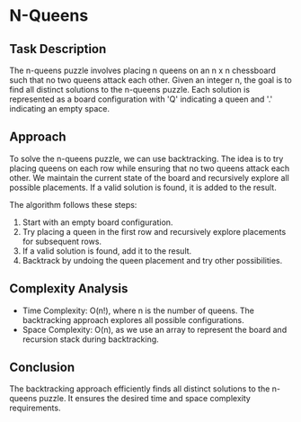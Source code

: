 # N-Queens

## Task Description
The n-queens puzzle involves placing n queens on an n x n chessboard such that no two queens attack each other. Given an integer n, the goal is to find all distinct solutions to the n-queens puzzle. Each solution is represented as a board configuration with 'Q' indicating a queen and '.' indicating an empty space.

## Approach
To solve the n-queens puzzle, we can use backtracking. The idea is to try placing queens on each row while ensuring that no two queens attack each other. We maintain the current state of the board and recursively explore all possible placements. If a valid solution is found, it is added to the result.

The algorithm follows these steps:
1. Start with an empty board configuration.
2. Try placing a queen in the first row and recursively explore placements for subsequent rows.
3. If a valid solution is found, add it to the result.
4. Backtrack by undoing the queen placement and try other possibilities.

## Complexity Analysis
- Time Complexity: O(n!), where n is the number of queens. The backtracking approach explores all possible configurations.
- Space Complexity: O(n), as we use an array to represent the board and recursion stack during backtracking.

## Conclusion
The backtracking approach efficiently finds all distinct solutions to the n-queens puzzle. It ensures the desired time and space complexity requirements.

